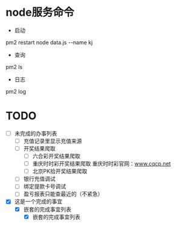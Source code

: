 
# node服务命令
- 启动

pm2 restart node data.js --name kj 
- 查询 

pm2 ls
- 日志

pm2 log

# TODO
* [ ] 未完成的办事列表
    * [ ] 充值记录里显示充值来源
    * [ ] 开奖结果爬取
        * [ ] 六合彩开奖结果爬取
        * [ ] 重庆时时彩开奖结果爬取
        重庆时时彩官网：www.cqcp.net
        * [ ] 北京PK拾开奖结果爬取
    * [ ] 银行充值调试
    * [ ] 绑定提款卡号调试
    * [ ] 盈亏报表只能查最近的（不紧急）
* [x] 这是一个完成的事宜
    * [x] 嵌套的完成事宜列表
        * [x] 嵌套的完成事宜列表
